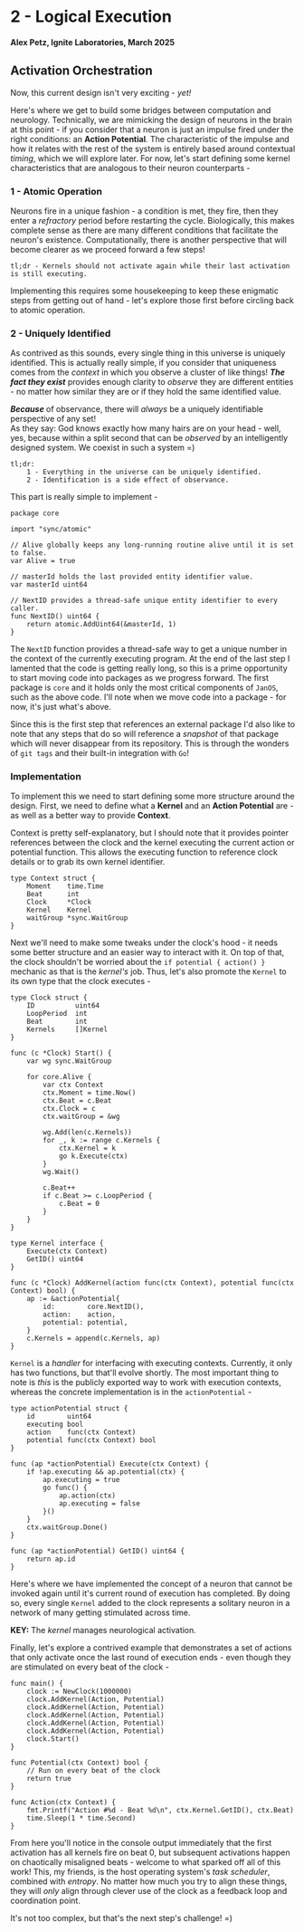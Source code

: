 # 2 - Logical Execution
#### Alex Petz, Ignite Laboratories, March 2025

## Activation Orchestration

Now, this current design isn't very exciting - _yet!_

Here's where we get to build some bridges between computation and neurology.  Technically, we are
mimicking the design of neurons in the brain at this point - if you consider that a neuron is just
an impulse fired under the right conditions: an **Action Potential**.  The characteristic
of the impulse and how it relates with the rest of the system is entirely based around contextual 
_timing_, which we will explore later.  For now, let's start defining some kernel characteristics
that are analogous to their neuron counterparts -

### 1 - Atomic Operation
Neurons fire in a unique fashion - a condition is met, they fire, then they enter a _refractory_
period before restarting the cycle.  Biologically, this makes complete sense as there are many 
different conditions that facilitate the neuron's existence.  Computationally, there is another 
perspective that will become clearer as we proceed forward a few steps!

    tl;dr - Kernels should not activate again while their last activation is still executing.

Implementing this requires some housekeeping to keep these enigmatic steps from getting 
out of hand - let's explore those first before circling back to atomic operation.

### 2 - Uniquely Identified
As contrived as this sounds, every single thing in this universe is uniquely identified.  This
is actually really simple, if you consider that uniqueness comes from the _context_  in which you 
observe a cluster of like things!  _**The fact they exist**_ provides enough clarity to _observe_ 
they are different entities - no matter how similar they are or if they hold the same identified
value.  

_**Because**_ of observance, there will _always_ be a uniquely identifiable perspective of any set!  
As they say: God knows exactly how many hairs are on your head - well, yes, because within a split 
second that can be _observed_ by an intelligently designed system.  We coexist in such a system =)

    tl;dr: 
        1 - Everything in the universe can be uniquely identified.
        2 - Identification is a side effect of observance.

This part is really simple to implement - 

    package core
    
    import "sync/atomic"
    
    // Alive globally keeps any long-running routine alive until it is set to false.
    var Alive = true
    
    // masterId holds the last provided entity identifier value.
    var masterId uint64
    
    // NextID provides a thread-safe unique entity identifier to every caller.
    func NextID() uint64 {
        return atomic.AddUint64(&masterId, 1)
    }

The `NextID` function provides a thread-safe way to get a unique number in the context of the 
currently executing program.  At the end of the last step I lamented that the code is getting 
really long, so this is a prime opportunity to start moving code into packages as we progress 
forward. The first package is `core` and it holds only the most critical components of `JanOS`,
such as the above code.  I'll note when we move code into a package - for now, it's just what's above.

Since this is the first step that references an external package I'd also like to note that any 
steps that do so will reference a _snapshot_ of that package which will never disappear from
its repository.  This is through the wonders of `git tags` and their built-in integration with `Go`!

### Implementation

To implement this we need to start defining some more structure around the design.  First,
we need to define what a **Kernel** and an **Action Potential** are - as well as a better
way to provide **Context**.

Context is pretty self-explanatory, but I should note that it provides pointer references 
between the clock and the kernel executing the current action or potential function.  This
allows the executing function to reference clock details or to grab its own kernel identifier. 

    type Context struct {
        Moment    time.Time
        Beat      int
        Clock     *Clock
        Kernel    Kernel
        waitGroup *sync.WaitGroup
    }

Next we'll need to make some tweaks under the clock's hood - it needs some better structure 
and an easier way to interact with it.  On top of that, the clock shouldn't be worried about 
the `if potential { action() }` mechanic as that is the _kernel's_ job.  Thus, let's also 
promote the `Kernel` to its own type that the clock executes - 

    type Clock struct {
        ID          uint64
        LoopPeriod  int
        Beat        int
        Kernels     []Kernel
    }
    
    func (c *Clock) Start() {
        var wg sync.WaitGroup
    
        for core.Alive {
            var ctx Context
            ctx.Moment = time.Now()
            ctx.Beat = c.Beat
            ctx.Clock = c
            ctx.waitGroup = &wg
    
            wg.Add(len(c.Kernels))
            for _, k := range c.Kernels {
                ctx.Kernel = k
                go k.Execute(ctx)
            }
            wg.Wait()
    
            c.Beat++
            if c.Beat >= c.LoopPeriod {
                c.Beat = 0
            }
        }
    }

    type Kernel interface {
        Execute(ctx Context)
        GetID() uint64
    }
    
    func (c *Clock) AddKernel(action func(ctx Context), potential func(ctx Context) bool) {
        ap := &actionPotential{
            id:        core.NextID(),
            action:    action,
            potential: potential,
        }
        c.Kernels = append(c.Kernels, ap)
    }

`Kernel` is a _handler_ for interfacing with executing contexts.  Currently, it only has two
functions, but that'll evolve shortly.  The most important thing to note is _this_ is the
publicly exported way to work with execution contexts, whereas the concrete implementation is
in the `actionPotential` -

    type actionPotential struct {
        id        uint64
        executing bool
        action    func(ctx Context)
        potential func(ctx Context) bool
    }
    
    func (ap *actionPotential) Execute(ctx Context) {
        if !ap.executing && ap.potential(ctx) {
            ap.executing = true
            go func() {
                ap.action(ctx)
                ap.executing = false
            }()
        }
        ctx.waitGroup.Done()
    }
    
    func (ap *actionPotential) GetID() uint64 {
        return ap.id
    }

Here's where we have implemented the concept of a neuron that cannot be invoked again until
it's current round of execution has completed.  By doing so, every single `Kernel` added
to the clock represents a solitary neuron in a network of many getting stimulated across time.

**KEY:** The _kernel_ manages neurological activation.

Finally, let's explore a contrived example that demonstrates a set of actions that only activate 
once the last round of execution ends - even though they are stimulated on every beat of the clock -

    func main() {
        clock := NewClock(1000000)
        clock.AddKernel(Action, Potential)
        clock.AddKernel(Action, Potential)
        clock.AddKernel(Action, Potential)
        clock.AddKernel(Action, Potential)
        clock.AddKernel(Action, Potential)
        clock.Start()
    }
    
    func Potential(ctx Context) bool {
        // Run on every beat of the clock
        return true
    }
    
    func Action(ctx Context) {
        fmt.Printf("Action #%d - Beat %d\n", ctx.Kernel.GetID(), ctx.Beat)
        time.Sleep(1 * time.Second)
    }

From here you'll notice in the console output immediately that the first activation has all kernels 
fire on beat 0, but subsequent activations happen on chaotically misaligned beats - welcome to what 
sparked off all of this work!  This, my friends, is the host operating system's _task scheduler_, 
combined with _entropy_.  No matter how much you try to align these things, they will _only_ align 
through clever use of the clock as a feedback loop and coordination point.

It's not too complex, but that's the next step's challenge! =)